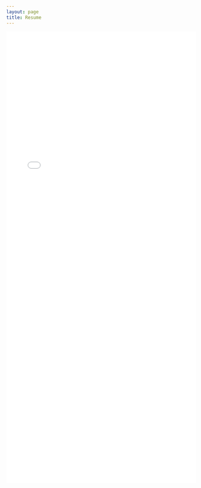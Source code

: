 ```yaml
---
layout: page
title: Resume
---
```

<iframe src="/assets/Resume.pdf" width="100%" height="1200px" style="border: none;"></iframe>
